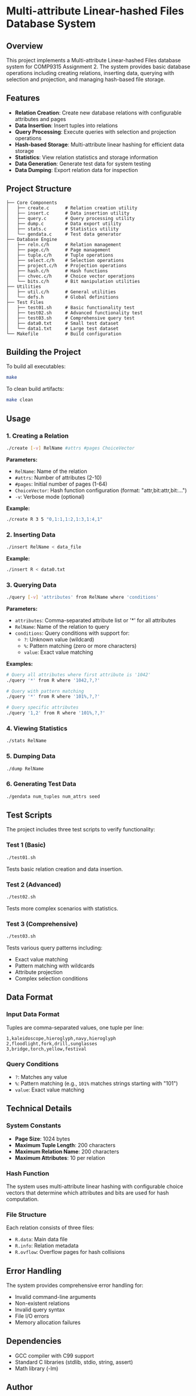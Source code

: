 # Multi-attribute Linear-hashed Files Database System

## Overview

This project implements a Multi-attribute Linear-hashed Files database system for COMP9315 Assignment 2. The system provides basic database operations including creating relations, inserting data, querying with selection and projection, and managing hash-based file storage.

## Features

- **Relation Creation**: Create new database relations with configurable attributes and pages
- **Data Insertion**: Insert tuples into relations
- **Query Processing**: Execute queries with selection and projection operations
- **Hash-based Storage**: Multi-attribute linear hashing for efficient data storage
- **Statistics**: View relation statistics and storage information
- **Data Generation**: Generate test data for system testing
- **Data Dumping**: Export relation data for inspection

## Project Structure

```
├── Core Components
│   ├── create.c      # Relation creation utility
│   ├── insert.c      # Data insertion utility
│   ├── query.c       # Query processing utility
│   ├── dump.c        # Data export utility
│   ├── stats.c       # Statistics utility
│   └── gendata.c     # Test data generator
├── Database Engine
│   ├── reln.c/h      # Relation management
│   ├── page.c/h      # Page management
│   ├── tuple.c/h     # Tuple operations
│   ├── select.c/h    # Selection operations
│   ├── project.c/h   # Projection operations
│   ├── hash.c/h      # Hash functions
│   ├── chvec.c/h     # Choice vector operations
│   └── bits.c/h      # Bit manipulation utilities
├── Utilities
│   ├── util.c/h      # General utilities
│   └── defs.h        # Global definitions
├── Test Files
│   ├── test01.sh     # Basic functionality test
│   ├── test02.sh     # Advanced functionality test
│   ├── test03.sh     # Comprehensive query test
│   ├── data0.txt     # Small test dataset
│   └── data1.txt     # Large test dataset
└── Makefile          # Build configuration
```

## Building the Project

To build all executables:

```bash
make
```

To clean build artifacts:

```bash
make clean
```

## Usage

### 1. Creating a Relation

```bash
./create [-v] RelName #attrs #pages ChoiceVector
```

**Parameters:**
- `RelName`: Name of the relation
- `#attrs`: Number of attributes (2-10)
- `#pages`: Initial number of pages (1-64)
- `ChoiceVector`: Hash function configuration (format: "attr,bit:attr,bit:...")
- `-v`: Verbose mode (optional)

**Example:**
```bash
./create R 3 5 "0,1:1,1:2,1:3,1:4,1"
```

### 2. Inserting Data

```bash
./insert RelName < data_file
```

**Example:**
```bash
./insert R < data0.txt
```

### 3. Querying Data

```bash
./query [-v] 'attributes' from RelName where 'conditions'
```

**Parameters:**
- `attributes`: Comma-separated attribute list or '*' for all attributes
- `RelName`: Name of the relation to query
- `conditions`: Query conditions with support for:
  - `?`: Unknown value (wildcard)
  - `%`: Pattern matching (zero or more characters)
  - `value`: Exact value matching

**Examples:**
```bash
# Query all attributes where first attribute is '1042'
./query '*' from R where '1042,?,?'

# Query with pattern matching
./query '*' from R where '101%,?,?'

# Query specific attributes
./query '1,2' from R where '101%,?,?'
```

### 4. Viewing Statistics

```bash
./stats RelName
```

### 5. Dumping Data

```bash
./dump RelName
```

### 6. Generating Test Data

```bash
./gendata num_tuples num_attrs seed
```

## Test Scripts

The project includes three test scripts to verify functionality:

### Test 1 (Basic)
```bash
./test01.sh
```
Tests basic relation creation and data insertion.

### Test 2 (Advanced)
```bash
./test02.sh
```
Tests more complex scenarios with statistics.

### Test 3 (Comprehensive)
```bash
./test03.sh
```
Tests various query patterns including:
- Exact value matching
- Pattern matching with wildcards
- Attribute projection
- Complex selection conditions

## Data Format

### Input Data Format
Tuples are comma-separated values, one tuple per line:
```
1,kaleidoscope,hieroglyph,navy,hieroglyph
2,floodlight,fork,drill,sunglasses
3,bridge,torch,yellow,festival
```

### Query Conditions
- `?`: Matches any value
- `%`: Pattern matching (e.g., `101%` matches strings starting with "101")
- `value`: Exact value matching

## Technical Details

### System Constants
- **Page Size**: 1024 bytes
- **Maximum Tuple Length**: 200 characters
- **Maximum Relation Name**: 200 characters
- **Maximum Attributes**: 10 per relation

### Hash Function
The system uses multi-attribute linear hashing with configurable choice vectors that determine which attributes and bits are used for hash computation.

### File Structure
Each relation consists of three files:
- `R.data`: Main data file
- `R.info`: Relation metadata
- `R.ovflow`: Overflow pages for hash collisions

## Error Handling

The system provides comprehensive error handling for:
- Invalid command-line arguments
- Non-existent relations
- Invalid query syntax
- File I/O errors
- Memory allocation failures

## Dependencies

- GCC compiler with C99 support
- Standard C libraries (stdlib, stdio, string, assert)
- Math library (-lm)

## Author

